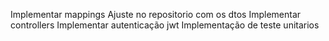 Implementar mappings
Ajuste no repositorio com os dtos
Implementar controllers
Implementar autenticação jwt
Implementação de teste unitarios
